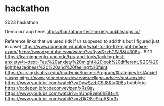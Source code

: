 # hackathon
2023 hackathon

Demo our app here!
https://hackathon-test-anxiety.bubbleapps.io/

Reference links that we used (idk if ur supposed to add this but I figured just in case)
https://www.uopeople.edu/blog/what-to-do-the-night-before-exam/
https://www.youtube.com/watch?v=DywSzzbC9J8&t=308s - 8:10
https://learningcenter.unc.edu/tips-and-tools/tackling-test-anxiety/#:~:text=Test%20anxiety%20might%20look%20different,%2C%20lightheadedness%2C%20and%20feeling%20faint.
https://nursing.lsuhsc.edu/AcademicSuccessProgram/StrategiesTestAnxiety.aspx
https://www.princetonreview.com/college-advice/test-anxiety
https://www.youtube.com/watch?v=DywSzzbC9J8&t=308s
bubble.io
https://codepen.io/codeconvey/pen/xRzQay
https://www.youtube.com/watch?v=hUhqB6eb6hE&t=1s
https://www.youtube.com/watch?v=zDkO8ieSkpA&t=3s
